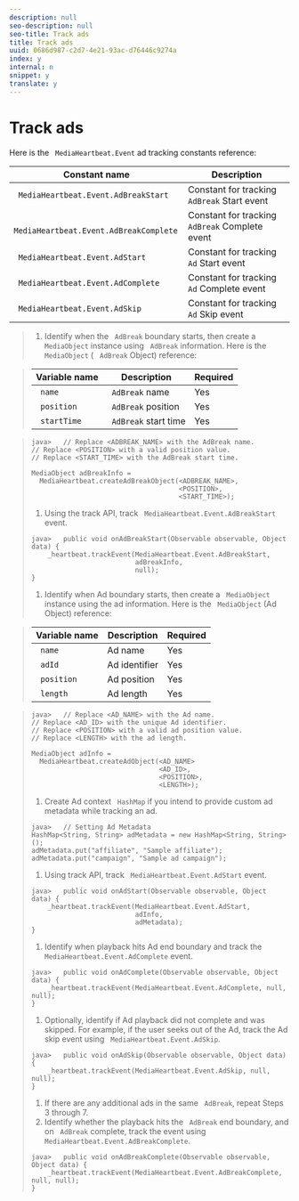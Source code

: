 ```yaml
---
description: null
seo-description: null
seo-title: Track ads
title: Track ads
uuid: 0686d987-c2d7-4e21-93ac-d76446c9274a
index: y
internal: n
snippet: y
translate: y
---
```


# Track ads

Here is the ` MediaHeartbeat.Event` ad tracking constants reference: 


|  Constant name  | Description  |
|---|---|
|  ` MediaHeartbeat.Event.AdBreakStart`  | Constant for tracking ` AdBreak` Start event  |
|  ` MediaHeartbeat.Event.AdBreakComplete`  | Constant for tracking ` AdBreak` Complete event  |
|  ` MediaHeartbeat.Event.AdStart`  | Constant for tracking ` Ad` Start event  |
|  ` MediaHeartbeat.Event.AdComplete`  | Constant for tracking ` Ad` Complete event  |
|  ` MediaHeartbeat.Event.AdSkip`  | Constant for tracking ` Ad` Skip event  |


>1. Identify when the ` AdBreak` boundary starts, then create a ` MediaObject` instance using ` AdBreak` information.
>   Here is the ` MediaObject` ( ` AdBreak` Object) reference: 


>   |  Variable name  | Description  | Required  |
>   |---|---|---|
>   |  ` name`  | ` AdBreak` name  | Yes  |
>   |  ` position`  | ` AdBreak` position  | Yes  |
>   |  ` startTime`  | ` AdBreak` start time  | Yes  |

>
>   ```
>   java>   // Replace <ADBREAK_NAME> with the AdBreak name. 
>   // Replace <POSITION> with a valid position value. 
>   // Replace <START_TIME> with the AdBreak start time.  
>    
>   MediaObject adBreakInfo =  
>     MediaHeartbeat.createAdBreakObject(<ADBREAK_NAME>,  
>                                        <POSITION>,  
>                                        <START_TIME>);
>   ```
>
>1. Using the track API, track ` MediaHeartbeat.Event.AdBreakStart` event.
>
>   ```
>   java>   public void onAdBreakStart(Observable observable, Object data) {  
>       _heartbeat.trackEvent(MediaHeartbeat.Event.AdBreakStart,  
>                             adBreakInfo,  
>                             null); 
>   } 
>   
>   ```
>
>1. Identify when Ad boundary starts, then create a ` MediaObject` instance using the ad information.
>   Here is the ` MediaObject` (Ad Object) reference: 

>   |  Variable name  | Description  | Required  |
>   |---|---|---|
>   |  ` name`  | Ad name  | Yes  |
>   |  ` adId`  | Ad identifier  | Yes  |
>   |  ` position`  | Ad position  | Yes  |
>   |  ` length`  | Ad length  | Yes  |

>
>   ```
>   java>   // Replace <AD_NAME> with the Ad name. 
>   // Replace <AD_ID> with the unique Ad identifier. 
>   // Replace <POSITION> with a valid ad position value. 
>   // Replace <LENGTH> with the ad length.  
>    
>   MediaObject adInfo =  
>     MediaHeartbeat.createAdObject(<AD_NAME> 
>                                   <AD_ID>,  
>                                   <POSITION>,  
>                                   <LENGTH>);
>   ```
>
>1. Create Ad context ` HashMap` if you intend to provide custom ad metadata while tracking an ad.
>
>   ```
>   java>   // Setting Ad Metadata 
>   HashMap<String, String> adMetadata = new HashMap<String, String>(); 
>   adMetadata.put("affiliate", "Sample affiliate"); 
>   adMetadata.put("campaign", "Sample ad campaign");
>   ```
>
>1. Using track API, track ` MediaHeartbeat.Event.AdStart` event.
>
>   ```
>   java>   public void onAdStart(Observable observable, Object data) {  
>       _heartbeat.trackEvent(MediaHeartbeat.Event.AdStart,  
>                             adInfo,  
>                             adMetadata); 
>   }
>   ```
>
>1. Identify when playback hits Ad end boundary and track the ` MediaHeartbeat.Event.AdComplete` event.
>
>   ```
>   java>   public void onAdComplete(Observable observable, Object data) {  
>       _heartbeat.trackEvent(MediaHeartbeat.Event.AdComplete, null, null); 
>   }
>   ```
>
>1. Optionally, identify if Ad playback did not complete and was skipped.
>   For example, if the user seeks out of the Ad, track the Ad skip event using ` MediaHeartbeat.Event.AdSkip`. 
>
>   ```
>   java>   public void onAdSkip(Observable observable, Object data) {  
>       _heartbeat.trackEvent(MediaHeartbeat.Event.AdSkip, null, null); 
>   }
>   ```
>
>1. If there are any additional ads in the same ` AdBreak`, repeat Steps 3 through 7.
>1. Identify whether the playback hits the ` AdBreak` end boundary, and on ` AdBreak` complete, track the event using ` MediaHeartbeat.Event.AdBreakComplete`.
>
>   ```
>   java>   public void onAdBreakComplete(Observable observable, Object data) {  
>       _heartbeat.trackEvent(MediaHeartbeat.Event.AdBreakComplete, null, null); 
>   }
>   ```
>
